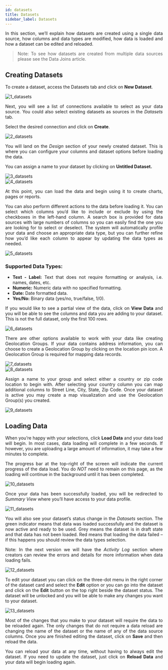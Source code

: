 ```yaml
---
id: datasets
title: Datasets
sidebar_label: Datasets
---
```


<div style="text-align: justify">

In this section, we’ll explain how datasets are created using a single data source, how columns and data types are modified, how data is loaded and how a dataset can be edited and reloaded.  

> Note: To see how datasets are created from multiple data sources please see the Data Joins article. 

## Creating Datasets
To create a dataset, access the Datasets tab and click on **New Dataset**. 

![1_datasets](https://s3.amazonaws.com/cdn.qrvey.com/documentation_assets/ui-docs/datasets/Datasets/1_Datasets.png#thumbnail-60)

Next, you will see a list of connections available to select as your data source. You could also select existing datasets as sources in the *Datasets* tab. 

Select the desired connection and click on **Create**. 

![2_datasets](https://s3.amazonaws.com/cdn.qrvey.com/documentation_assets/ui-docs/datasets/Datasets/2_Datasets.png#thumbnail)

You will land on the *Design* section of your newly created dataset. This is where you can configure your columns and dataset options before loading the data. 

You can assign a name to your dataset by clicking on **Untitled Dataset.**

![3_datasets](https://s3.amazonaws.com/cdn.qrvey.com/documentation_assets/ui-docs/datasets/Datasets/3_Datasets.png#thumbnail)
<br/>
![4_datasets](https://s3.amazonaws.com/cdn.qrvey.com/documentation_assets/ui-docs/datasets/Datasets/4_Datasets.png#thumbnail)

At this point, you can load the data and begin using it to create charts, pages or reports. 

You can also perform different actions to the data before loading it. You can select which columns you’d like to include or exclude by using the checkboxes in the left-hand column. A search box is provided for data sources with large numbers of columns so you can easily find the one you are looking for to select or deselect. The system will automatically profile your data and choose an appropriate data type, but you can further refine how you’d like each column to appear by updating the data types as needed.

![5_datasets](https://s3.amazonaws.com/cdn.qrvey.com/documentation_assets/ui-docs/datasets/Datasets/5_Datasets.png#thumbnail)

### Supported Data Types:
* **Text - Label:** Text that does not require formatting or analysis, i.e. names, dates, etc.
* **Numeric:** Numeric data with no specified formatting.
* **Date:** Date formatted data.
* **Yes/No:** Binary data (yes/no, true/false, 1/0).

If you would like to see a partial view of the data, click on **View Data** and you will be able to see the columns and data you are adding to your dataset. This is not the full dataset, only the first 100 rows.

![6_datasets](https://s3.amazonaws.com/cdn.qrvey.com/documentation_assets/ui-docs/datasets/Datasets/6_Datasets.png#thumbnail)

There are other options available to work with your data like creating Geolocation Groups. If your data contains address information, you can choose to create a Geolocation Group by clicking on the location pin icon. A Geolocation Group is required for mapping data records.

![7_datasets](https://s3.amazonaws.com/cdn.qrvey.com/documentation_assets/ui-docs/datasets/Datasets/7_Datasets.png#thumbnail-80)
<br/>
![8_datasets](https://s3.amazonaws.com/cdn.qrvey.com/documentation_assets/ui-docs/datasets/Datasets/8_Datasets.png#thumbnail-80)

Assign a name to your group and select either a country or zip code location to begin with. After selecting your country column you can map additional columns to Street Line, City, State, Zip Code. Once your dataset is active you may create a map visualization and use the Geolocation Group(s) you created. 

![9_datasets](https://s3.amazonaws.com/cdn.qrvey.com/documentation_assets/ui-docs/datasets/Datasets/9_Datasets.png#thumbnail-60)

## Loading Data
When you’re happy with your selections, click **Load Data** and your data load will begin. In most cases, data loading will complete in a few seconds. If however, you are uploading a large amount of information, it may take a few minutes to complete.

The progress bar at the top-right of the screen will indicate the current progress of the data load. You do *NOT* need to remain on this page, as the loading will continue in the background until it has been completed.

![10_datasets](https://s3.amazonaws.com/cdn.qrvey.com/documentation_assets/ui-docs/datasets/Datasets/10_Datasets.png#thumbnail-60)

Once your data has been successfully loaded, you will be redirected to *Summary View* where you’ll have access to your data profile. 

![11_datasets](https://s3.amazonaws.com/cdn.qrvey.com/documentation_assets/ui-docs/datasets/Datasets/11_Datasets.png#thumbnail)

You will also see your dataset’s status change in the *Datasets* section. The green indicator means that data was loaded successfully and the dataset is now active and ready to be used. Grey means the dataset is in draft state and that data has not been loaded. Red means that loading the data failed – if this happens you should review the data types selection. 

Note: In the next version we will have the *Activity Log* section where creators can review the errors and details for more information when data loading fails. 

![12_datasets](https://s3.amazonaws.com/cdn.qrvey.com/documentation_assets/ui-docs/datasets/Datasets/12_Datasets.png#thumbnail-80)

To edit your dataset you can click on the three-dot menu in the right corner of the dataset card and select the **Edit** option or you can go into the dataset and click on the **Edit** button on the top right beside the dataset status. The dataset will be unlocked and you will be able to make any changes you want to your dataset. 

![13_datasets](https://s3.amazonaws.com/cdn.qrvey.com/documentation_assets/ui-docs/datasets/Datasets/13_Datasets.png#thumbnail)
 
Most of the changes that you make to your dataset will require the data to be reloaded again. The only changes that do not require a data reload are changing the name of the dataset or the name of any of the data source columns. Once you are finished editing the dataset, click on **Save** and then reload the data. 

You can reload your data at any time, without having to always edit the dataset. If you need to update the dataset, just click on **Reload Data** and your data will begin loading again.